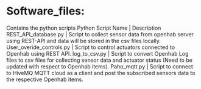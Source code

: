 # Software_files: 
Contains the python scripts 
Python Script Name  | Description
REST_API_database.py  |	Script to collect sensor data from openhab server using REST-API and data will be stored in the csv files locally.
User_overide_controls.py  | 	Script to control actuators connected to Openhab using REST API. 
log_to_csv.py |	Script to convert Openhab Log files to csv files for collecting sensor data and actuator status (Need to be updated with respect to Openhab items).
Paho_mqtt.py  |		Script to connect to HiveMQ MQTT cloud as a client and post the subscribed sensors data to the respective Openhab items.
